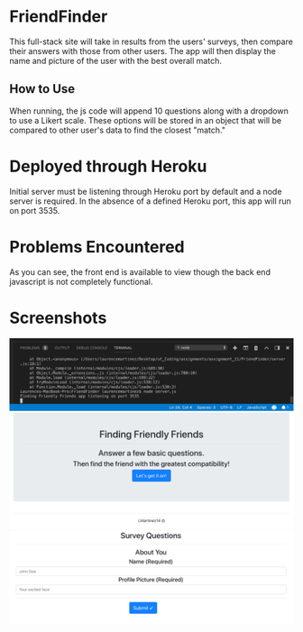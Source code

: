 # FriendFinder
This full-stack site will take in results from the users' surveys, then compare their answers with those from other users. The app will then display the name and picture of the user with the best overall match.

## How to Use
When running, the js code will append 10 questions along with a dropdown to use a Likert scale. These options will be stored in an object that will be compared to other user's data to find the closest "match."

# Deployed through Heroku
Initial server must be listening through Heroku port by default and a node server is required. In the absence of a defined Heroku port, this app will run on port 3535.

# Problems Encountered
As you can see, the front end is available to view though the back end javascript is not completely functional.

# Screenshots
![working PORT](nodePort.png)
![working PORT](frontHTML.png)
![working PORT](surveyHTML.png)

